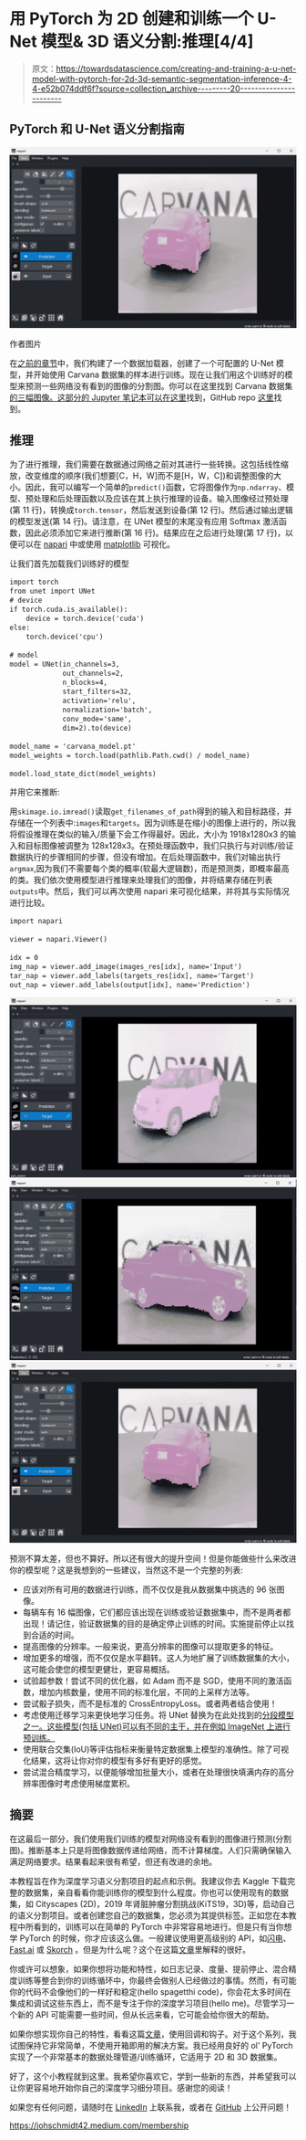 # 用 PyTorch 为 2D 创建和训练一个 U-Net 模型& 3D 语义分割:推理[4/4]

> 原文：<https://towardsdatascience.com/creating-and-training-a-u-net-model-with-pytorch-for-2d-3d-semantic-segmentation-inference-4-4-e52b074ddf6f?source=collection_archive---------20----------------------->

## PyTorch 和 U-Net 语义分割指南

![](img/97343da0f777e3cba4e636b6164ed6f8.png)

作者图片

在[之前的章节](/creating-and-training-a-u-net-model-with-pytorch-for-2d-3d-semantic-segmentation-training-3-4-8242d31de234)中，我们构建了一个数据加载器，创建了一个可配置的 U-Net 模型，并开始使用 Carvana 数据集的样本进行训练。现在让我们用这个训练好的模型来预测一些网络没有看到的图像的分割图。你可以在这里找到 Carvana 数据集[的三幅图像。这部分的 Jupyter 笔记本可以在](https://drive.google.com/file/d/15APVesR0cgAO4soK5cGA0bg450Uj70qh/view?usp=sharing)[这里](https://github.com/johschmidt42/PyTorch-2D-3D-UNet-Tutorial/blob/master/Part4.ipynb)找到，GitHub repo [这里](https://github.com/johschmidt42/PyTorch-2D-3D-UNet-Tutorial)找到。

## 推理

为了进行推理，我们需要在数据通过网络之前对其进行一些转换。这包括线性缩放，改变维度的顺序(我们想要[C，H，W]而不是[H，W，C])和调整图像的大小。因此，我可以编写一个简单的`predict()`函数，它将图像作为`np.ndarray`、模型、预处理和后处理函数以及应该在其上执行推理的设备。输入图像经过预处理(第 11 行)，转换成`torch.tensor`，然后发送到设备(第 12 行)。然后通过输出逻辑的模型发送(第 14 行)。请注意，在 UNet 模型的末尾没有应用 Softmax 激活函数，因此必须添加它来进行推断(第 16 行)。结果应在之后进行处理(第 17 行)，以便可以在 [napari](https://napari.org/) 中或使用 [matplotlib](https://matplotlib.org/) 可视化。

让我们首先加载我们训练好的模型

```
import torch
from unet import UNet
# device
if torch.cuda.is_available():
    device = torch.device('cuda')
else:
    torch.device('cpu')

# model
model = UNet(in_channels=3,
             out_channels=2,
             n_blocks=4,
             start_filters=32,
             activation='relu',
             normalization='batch',
             conv_mode='same',
             dim=2).to(device)

model_name = 'carvana_model.pt'
model_weights = torch.load(pathlib.Path.cwd() / model_name)

model.load_state_dict(model_weights)
```

并用它来推断:

用`skimage.io.imread()`读取`get_filenames_of_path`得到的输入和目标路径，并存储在一个列表中:`images`和`targets`。因为训练是在缩小的图像上进行的，所以我将假设推理在类似的输入/质量下会工作得最好。因此，大小为 1918x1280x3 的输入和目标图像被调整为 128x128x3。在预处理函数中，我们只执行与对训练/验证数据执行的步骤相同的步骤，但没有增加。在后处理函数中，我们对输出执行`argmax`,因为我们不需要每个类的概率(软最大逻辑数)，而是预测类，即概率最高的类。我们依次使用模型进行推理来处理我们的图像，并将结果存储在列表`outputs`中。然后，我们可以再次使用 napari 来可视化结果，并将其与实际情况进行比较。

```
import napari

viewer = napari.Viewer()

idx = 0
img_nap = viewer.add_image(images_res[idx], name='Input')
tar_nap = viewer.add_labels(targets_res[idx], name='Target')
out_nap = viewer.add_labels(output[idx], name='Prediction')
```

![](img/525aceecfa945eabd7a118ec1d4ee9fb.png)![](img/9f9f8ecb52f2f84c79bae2caff40576e.png)![](img/97343da0f777e3cba4e636b6164ed6f8.png)

预测不算太差，但也不算好。所以还有很大的提升空间！但是你能做些什么来改进你的模型呢？这是我想到的一些建议，当然这不是一个完整的列表:

*   应该对所有可用的数据进行训练，而不仅仅是我从数据集中挑选的 96 张图像。
*   每辆车有 16 幅图像，它们都应该出现在训练或验证数据集中，而不是两者都出现！请记住，验证数据集的目的是确定停止训练的时间。实施提前停止以找到合适的时间。
*   提高图像的分辨率。一般来说，更高分辨率的图像可以提取更多的特征。
*   增加更多的增强，而不仅仅是水平翻转。这人为地扩展了训练数据集的大小，这可能会使您的模型更健壮，更容易概括。
*   试验超参数！尝试不同的优化器，如 Adam 而不是 SGD，使用不同的激活函数，增加内核数量，使用不同的标准化层，不同的上采样方法等。
*   尝试骰子损失，而不是标准的 CrossEntropyLoss。或者两者结合使用！
*   考虑使用迁移学习来更快地学习任务。将 UNet 替换为在此处找到的[分段模型之一。这些模型(包括 UNet)可以有不同的主干，并在例如 ImageNet 上进行预训练。](https://github.com/qubvel/segmentation_models.pytorch)
*   使用联合交集(IoU)等评估指标来衡量特定数据集上模型的准确性。除了可视化结果，这将让你对你的模型有多好有更好的感觉。
*   尝试混合精度学习，以便能够增加批量大小，或者在处理很快填满内存的高分辨率图像时考虑使用梯度累积。

## 摘要

在这最后一部分，我们使用我们训练的模型对网络没有看到的图像进行预测(分割图)。推断基本上只是将图像数据传递给网络，而不计算梯度。人们只需确保输入满足网络要求。结果看起来很有希望，但还有改进的余地。

本教程旨在作为深度学习语义分割项目的起点和示例。我建议你去 Kaggle 下载完整的数据集，亲自看看你能训练你的模型到什么程度。你也可以使用现有的数据集，如 Cityscapes (2D)，2019 年肾脏肿瘤分割挑战(KiTS19，3D)等，启动自己的语义分割项目。或者创建您自己的数据集，您必须为其提供标签。正如您在本教程中所看到的，训练可以在简单的 PyTorch 中非常容易地进行。但是只有当你想学 PyTorch 的时候，你才应该这么做。一般建议使用更高级别的 API，如[闪电](https://github.com/PyTorchLightning/pytorch-lightning)、 [Fast.ai](https://www.fast.ai/) 或 [Skorch](https://github.com/skorch-dev/skorch) 。但是为什么呢？这个在这篇[文章](/efficient-pytorch-supercharging-training-pipeline-19a26265adae)里解释的很好。

你或许可以想象，如果你想将功能和特性，如日志记录、度量、提前停止、混合精度训练等整合到你的训练循环中，你最终会做别人已经做过的事情。然而，有可能你的代码不会像他们的一样好和稳定(hello spagetthi code)，你会花太多时间在集成和调试这些东西上，而不是专注于你的深度学习项目(hello me)。尽管学习一个新的 API 可能需要一些时间，但从长远来看，它可能会给你很大的帮助。

如果你想实现你自己的特性，看看这篇[文章](/deep-learning-model-training-loop-e41055a24b73)，使用回调和钩子。对于这个系列，我试图保持它非常简单，不使用开箱即用的解决方案。我已经用良好的 ol' PyTorch 实现了一个非常基本的数据处理管道/训练循环，它适用于 2D 和 3D 数据集。

好了，这个小教程就到这里。我希望你喜欢它，学到一些新的东西，并希望我可以让你更容易地开始你自己的深度学习细分项目。感谢您的阅读！

如果您有任何问题，请随时在 [LinkedIn](https://www.linkedin.com/in/johannes-schmidt-8789461bb/) 上联系我，或者在 [GitHub](https://github.com/johschmidt42/PyTorch-2D-3D-UNet-Tutorial) 上公开问题！

<https://johschmidt42.medium.com/membership> 